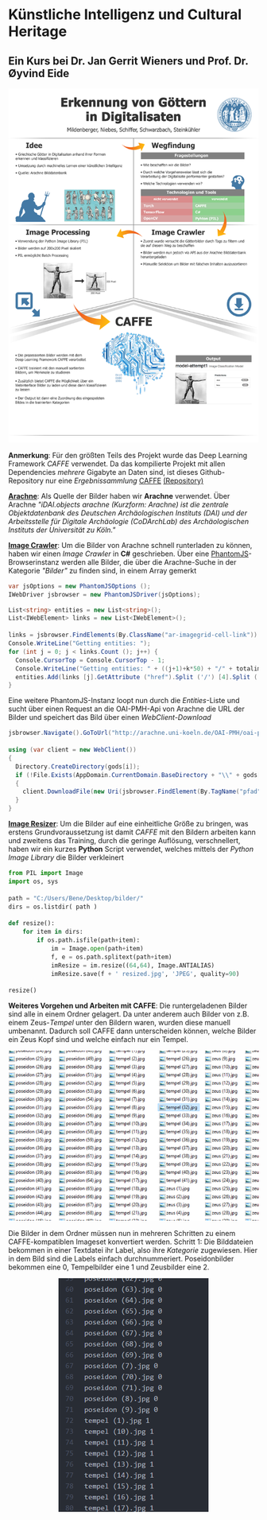 # Künstliche Intelligenz und Cultural Heritage
## Ein Kurs bei Dr. Jan Gerrit Wieners und Prof. Dr. Øyvind Eide

<p align="center">
  <img src="https://raw.githubusercontent.com/HeyItsBATMAN/kigods/master/17357225_1419599171392757_2132309679_o.png" />
</p>

**Anmerkung**: 
Für den größten Teils des Projekt wurde das Deep Learning Framework *CAFFE* verwendet. Da das kompilierte Projekt mit allen Dependencies *mehrere* Gigabyte an Daten sind, ist dieses Github-Repository nur eine *Ergebnissammlung*
[CAFFE](http://caffe.berkeleyvision.org/) [(Repository)](https://github.com/BVLC/caffe/tree/master)

[**Arachne**](https://arachne.dainst.org/): 
Als Quelle der Bilder haben wir **Arachne** verwendet. Über Arachne 
*"iDAI.objects arachne (Kurzform: Arachne) ist die zentrale Objektdatenbank des Deutschen Archäologischen Instituts (DAI) und der Arbeitsstelle für Digitale Archäologie (CoDArchLab) des Archäologischen Instituts der Universität zu Köln."*

[**Image Crawler**](https://github.com/HeyItsBATMAN/kigods/blob/master/Program.cs): 
Um die Bilder von Arachne schnell runterladen zu können, haben wir einen *Image Crawler* in **C#** geschrieben. Über eine [PhantomJS](http://phantomjs.org/)-Browserinstanz werden alle Bilder, die über die Arachne-Suche in der Kategorie *"Bilder"* zu finden sind, in einem Array gemerkt
```csharp
var jsOptions = new PhantomJSOptions ();
IWebDriver jsbrowser = new PhantomJSDriver(jsOptions);
```
```csharp
List<string> entities = new List<string>();
List<IWebElement> links = new List<IWebElement>();

links = jsbrowser.FindElements(By.ClassName("ar-imagegrid-cell-link")).ToList();
Console.WriteLine("Getting entities: ");
for (int j = 0; j < links.Count (); j++) {
  Console.CursorTop = Console.CursorTop - 1;
  Console.WriteLine("Getting entities: " + ((j+1)+k*50) + "/" + totalimages);
  entities.Add(links [j].GetAttribute ("href").Split ('/') [4].Split ('?') [0]);
}
```
Eine weitere PhantomJS-Instanz loopt nun durch die *Entities*-Liste und sucht über einen Request an die OAI-PMH-Api von Arachne die URL der Bilder und speichert das Bild über einen *WebClient-Download*
```csharp
jsbrowser.Navigate().GoToUrl("http://arachne.uni-koeln.de/OAI-PMH/oai-pmh.xml?verb=GetRecord&identifier=oai:arachne.uni-koeln.de:marbilder/" + matnum + "&metadataPrefix=origin");

using (var client = new WebClient())
{
  Directory.CreateDirectory(gods[i]);
  if (!File.Exists(AppDomain.CurrentDomain.BaseDirectory + "\\" + gods[i] + "\\" + jsbrowser.FindElement(By.TagName("dateinamemarbilder")).Text))
  {
    client.DownloadFile(new Uri(jsbrowser.FindElement(By.TagName("pfad")).Text), AppDomain.CurrentDomain.BaseDirectory + "\\" + gods[i] + "\\" + jsbrowser.FindElement(By.TagName("dateinamemarbilder")).Text);
  }
}
```


[**Image Resizer**](https://github.com/HeyItsBATMAN/kigods/blob/master/hello.py): Um die Bilder auf eine einheitliche Größe zu bringen, was erstens Grundvoraussetzung ist damit *CAFFE* mit den Bildern arbeiten kann und zweitens das Training, durch die geringe Auflösung, verschnellert, haben wir ein kurzes **Python** Script verwendet, welches mittels der *Python Image Library* die Bilder verkleinert
```python
from PIL import Image
import os, sys

path = "C:/Users/Bene/Desktop/bilder/"
dirs = os.listdir( path )

def resize():
    for item in dirs:
        if os.path.isfile(path+item):
            im = Image.open(path+item)
            f, e = os.path.splitext(path+item)
            imResize = im.resize((64,64), Image.ANTIALIAS)
            imResize.save(f + ' resized.jpg', 'JPEG', quality=90)

resize()
```


**Weiteres Vorgehen und Arbeiten mit CAFFE**:
Die runtergeladenen Bilder sind alle in einem Ordner gelagert. Da unter anderem auch Bilder von z.B. einem Zeus-*Tempel* unter den Bildern waren, wurden diese manuell umbenannt. Dadurch soll CAFFE dann unterscheiden können, welche Bilder ein Zeus Kopf sind und welche einfach nur ein Tempel.
<p align="center">
  <img src="https://raw.githubusercontent.com/HeyItsBATMAN/kigods/master/caffe%20imageset.PNG" />
</p>


Die Bilder in dem Ordner müssen nun in mehreren Schritten zu einem CAFFE-kompatiblen Imageset konvertiert werden.
Schritt 1:
Die Bilddateien bekommen in einer Textdatei ihr Label, also ihre *Kategorie* zugewiesen. Hier in dem Bild sind die Labels einfach durchnummeriert. Poseidonbilder bekommen eine 0, Tempelbilder eine 1 und Zeusbilder eine 2.
<p align="center">
  <img src="https://raw.githubusercontent.com/HeyItsBATMAN/kigods/master/caffe%20labeltext.PNG" />
</p>
